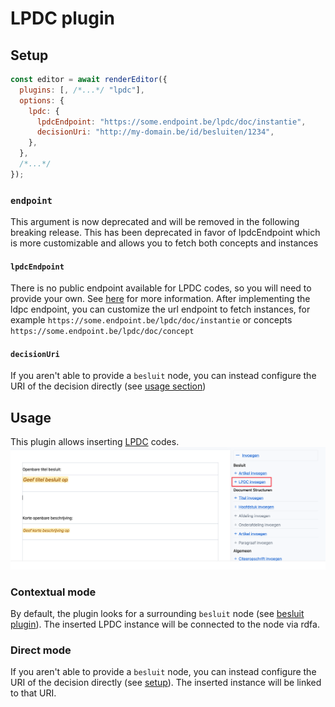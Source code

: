 # LPDC plugin

## Setup

```javascript
const editor = await renderEditor({
  plugins: [, /*...*/ "lpdc"],
  options: {
    lpdc: {
      lpdcEndpoint: "https://some.endpoint.be/lpdc/doc/instantie",
      decisionUri: "http://my-domain.be/id/besluiten/1234",
    },
  },
  /*...*/
});
```

### `endpoint`

This argument is now deprecated and will be removed in the following breaking release. This has been deprecated in favor of lpdcEndpoint which is more customizable and allows you to fetch both concepts and instances

#### `lpdcEndpoint`

There is no public endpoint available for LPDC codes, so you will need to provide your own. See [here](https://vlaamseoverheid.atlassian.net/wiki/external/6317081715/ZGU4MGNlODM2N2U1NDU5MGFlY2NlYzcxYmQyYWUwMTc) for more information.
After implementing the ldpc endpoint, you can customize the url endpoint to fetch instances, for example `https://some.endpoint.be/lpdc/doc/instantie` or concepts `https://some.endpoint.be/lpdc/doc/concept`

#### `decisionUri`

If you aren't able to provide a `besluit` node, you can instead configure the
URI of the decision directly (see [usage section](#usage))

## Usage

This plugin allows inserting [LPDC](https://github.com/Informatievlaanderen/OSLOthema-slimmeRaadpleegOmgeving?tab=readme-ov-file#lpdc-codes) codes.  
![lpdc plugin](/docs/images/lpdc.png)

### Contextual mode

By default, the plugin looks for a surrounding `besluit` node (see
[besluit plugin](/docs/plugins/besluit.md)). The inserted LPDC instance will be
connected to the node via rdfa.

### Direct mode

If you aren't able to provide a `besluit` node, you can instead configure the
URI of the decision directly (see [setup](#setup)). The inserted instance will
be linked to that URI.
